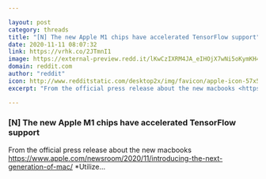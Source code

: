```yaml
---

layout: post
category: threads
title: "[N] The new Apple M1 chips have accelerated TensorFlow support"
date: 2020-11-11 08:07:32
link: https://vrhk.co/2JTmnI1
image: https://external-preview.redd.it/lKwCzIXRM4JA_eIHOjX7wNi5oKymKH4yG_aDWoHh8LA.jpg?width=1200&height=628.272251309&auto=webp&crop=1200:628.272251309,smart&s=3e579d3bbb04adbf0b3fab074890d59a7c9aabac
domain: reddit.com
author: "reddit"
icon: http://www.redditstatic.com/desktop2x/img/favicon/apple-icon-57x57.png
excerpt: "From the official press release about the new macbooks <https://www.apple.com/newsroom/2020/11/introducing-the-next-generation-of-mac/> *Utilize..."

---
```


### [N] The new Apple M1 chips have accelerated TensorFlow support

From the official press release about the new macbooks <https://www.apple.com/newsroom/2020/11/introducing-the-next-generation-of-mac/> *Utilize...